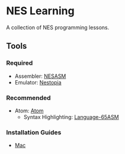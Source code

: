 # NES Learning

A collection of NES programming lessons.

## Tools

### Required

- Assembler: [NESASM](https://github.com/camsaul/nesasm)
- Emulator: [Nestopia](http://nestopia.sourceforge.net)

### Recommended

- Atom: [Atom](https://atom.io)
  - Syntax Highlighting: [Language-65ASM](https://atom.io/packages/language-65asm)

### Installation Guides

- [Mac](http://thevirtualmountain.com/nes/2017/03/06/getting-started-with-nes-game-development.html )

